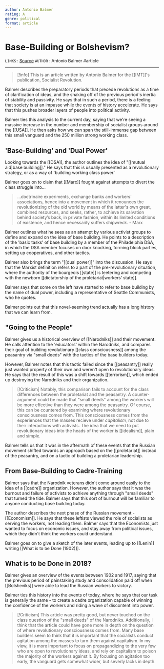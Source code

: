 ```yaml
---
author: Antonio Balmer
rating: A
genre: political
format: article
---
```

# Base-Building or Bolshevism?
`LINKS:` [Source](https://socialistrevolution.org/base-building-or-bolshevism/)
`AUTHOR:` Antonio Balmer
#article 

---
> [!info]
> This is an article written by Antonio Balmer for the [[IMT]]'s publication, Socialist Revolution.

Balmer describes the preparatory periods that precede revolutions as a time of clarification of ideas, and the shaking off of the previous period's inertia of stability and passivity. He says that in such a period, there is a feeling that society is at an impasse while the events of history accelerate. He says that this pushes broader layers of people into political activity.

Balmer ties this analysis to the current day, saying that we're seeing a massive increase in the number and membership of socialist groups around the [[USA]]. He then asks how we can span the still-immense gap between this small vanguard and the 250 million strong working class. 

## 'Base-Building' and 'Dual Power'
Looking towards the [[DSA]], the author outlines the idea of "[[mutual aid|base building]]." He says that this is usually presented as a revolutionary strategy, or as a way of 'building working class power.' 

Balmer goes on to claim that [[Marx]] fought against attempts to divert the class struggle into...

>...doctrinaire experiments, exchange banks and workers' associations, hence into a movement in which it renounces the revolutionizing of the old world by means of the latter's own great, combined resources, and seeks, rather, to achieve its salvation behind society’s back, in private fashion, within its limited conditions of existence, and hence necessarily suffers shipwreck.
>\- Marx

Balmer outlines what he sees as an attempt by various activist groups to define and expand on the idea of base building. He points to a description of the 'basic tasks' of base building by a member of the Philadelphia DSA, in which the DSA member focuses on door knocking, forming block parties, setting up cooperatives, and other tactics. 

Balmer also brings the term "[[dual power]]" into the discussion. He says that the Marxist definition refers to a part of the pre-revolutionary situation, where the authority of the bourgeois [[state]] is teetering and competing with the newborn [[dictatorship of the proletariat|workers' state]]. 

Balmer says that some on the left have started to refer to base building by the name of dual power, including a representative of Seattle Communists, who he quotes. 

Balmer points out that this novel-seeming trend actually has a long history that we can learn from. 

## "Going to the People"
Balmer gives us a historical overview of [[Narodniks]] and their movement. He calls attention to the 'educators' within the Narodniks, and compares their goal of building revolutionary [[class consciousness]] among the peasantry via "small deeds" with the tactics of the base builders today. 

However, Balmer notes that this tactic failed since the [[peasantry]] really just wanted property of their own and weren't open to revolutionary ideas. He says that the result of this was a shift towards [[terrorism]], which ended up destroying the Narodniks and their organization. 
> [!Criticism]
> Notably, this comparison fails to account for the class differences between the proletariat and the peasantry. A counter-argument could be made that "small deeds" among the workers will be more effective than they were among the peasantry. Of course, this can be countered by examining where revolutionary consciousness comes from. This consciousness comes from the experiences that the masses recieve under *capitalism,* not due to their interactions with activists. The idea that we need to put revolutionary ideas into the heads of the worker is [[idealism]], plain and simple. 

Balmer tells us that it was in the aftermath of these events that the Russian movement shifted towards an approach based on the [[proletariat]] instead of the peasantry, and on a tactic of building a proletarian leadership.

## From Base-Building to Cadre-Training
Balmer says that the Narodnik veterans didn't come around easily to the idea of a [[cadre]] organization. However, the author says that it was the burnout and failure of activists to achieve anything through "small deeds" that turned the tide. Balmer says that this sort of burnout will be familiar to anyone conducting base building today. 

The author describes the next phase of the Russian movement - [[Economism]]. He says that these leftists viewed the role of socialists as serving the workers, not leading them. Balmer says that the Economists just wanted to focus on economic issues, and stay away from political issues, which they didn't think the workers could understand. 

Balmer goes on to give a sketch of the later events, leading up to [[Lenin]] writing [[What is to be Done (1902)]].

## What is to be Done in 2018?
Balmer gives an overview of the events between 1902 and 1917, saying that the previous period of painstaking study and consolidation paid off when [[Bolsheviks]] were able to lead the Russian workers to victory. 

Balmer ties this history into the events of today, where he says that our task is generally the same - to create a cadre organization capable of winning the confidence of the workers and riding a wave of discontent into power. 

> [!Criticism]
> This article was pretty good, but never touched on the class question of the "small deeds" of the Narodniks. Additionally, I think that the article could have gone more in depth on the question of where revolutionary consciousness comes from. Many base builders seem to think that it is important that the socialists conduct agitation among the masses to turn them against capitalism. In my view, it is more important to focus on propagandizing to the very few who are open to revolutionary ideas, and rely on capitalism to poison the majority of the workers against it. By focusing on agitation too early, the vanguard gets somewhat wider, but severly lacks in depth.